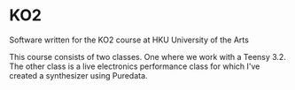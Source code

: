 # KO2

Software written for the KO2 course at HKU University of the Arts

This course consists of two classes. One where we work with a Teensy 3.2. The other class is a live electronics performance class for which I've created a synthesizer using Puredata.
